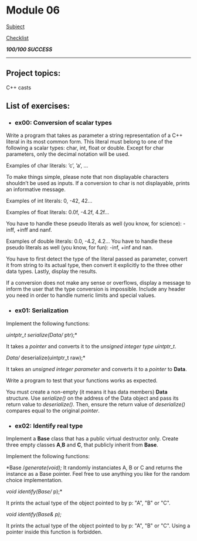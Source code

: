 # Module 06
[Subject](https://cdn.intra.42.fr/pdf/pdf/52153/en.subject.pdf)

[Checklist](https://github.com/mharriso/school21-checklists/blob/master/ng_4_cpp_module_06.pdf)

***100/100 SUCCESS***

---
## Project topics:
C++ casts

## List of exercises:
* ### ex00: Conversion of scalar types


Write a program that takes as parameter a string representation of a C++ literal in
its most common form. This literal must belong to one of the following a scalar types:
char, int, float or double. Except for char parameters, only the decimal notation will be
used.

Examples of char literals: ’c’, ’a’, ...

To make things simple, please note that non displayable characters shouldn’t be used as
inputs. If a conversion to char is not displayable, prints an informative message.

Examples of int literals: 0, -42, 42...

Examples of float literals: 0.0f, -4.2f, 4.2f...

You have to handle these pseudo literals as well (you know, for science): -inff, +inff
and nanf.

Examples of double literals: 0.0, -4.2, 4.2...
You have to handle these pseudo literals as well (you know, for fun): -inf, +inf and nan.

You have to first detect the type of the literal passed as parameter, convert it from
string to its actual type, then convert it explicitly to the three other data types. Lastly,
display the results.

If a conversion does not make any sense or overflows, display a message to inform
the user that the type conversion is impossible. Include any header you need in order to
handle numeric limits and special values.

* ### ex01: Serialization

Implement the following functions:

*uintptr_t serialize(Data/* ptr);*

It takes a *pointer* and converts it to the *unsigned integer type uintptr_t*.

*Data/* deserialize(uintptr_t raw);*

It takes an *unsigned integer parameter* and converts it to a *pointer* to **Data**.

Write a program to test that your functions works as expected.

You must create a non-empty (it means it has data members) **Data** structure.
Use *serialize()* on the address of the Data object and pass its return value to
*deserialize()*. Then, ensure the return value of *deserialize()* compares equal to the
original *pointer*.


* ### ex02: Identify real type

Implement a **Base** class that has a public virtual destructor only. Create three empty
classes **A**,**B** and **C**, that publicly inherit from **Base**.

Implement the following functions:

*Base /*generate(void);*
It randomly instanciates A, B or C and returns the instance as a Base pointer. Feel free
to use anything you like for the random choice implementation.

*void identify(Base/* p);*

It prints the actual type of the object pointed to by p: "A", "B" or "C".

*void identify(Base& p);*

It prints the actual type of the object pointed to by p: "A", "B" or "C". Using a pointer
inside this function is forbidden.
